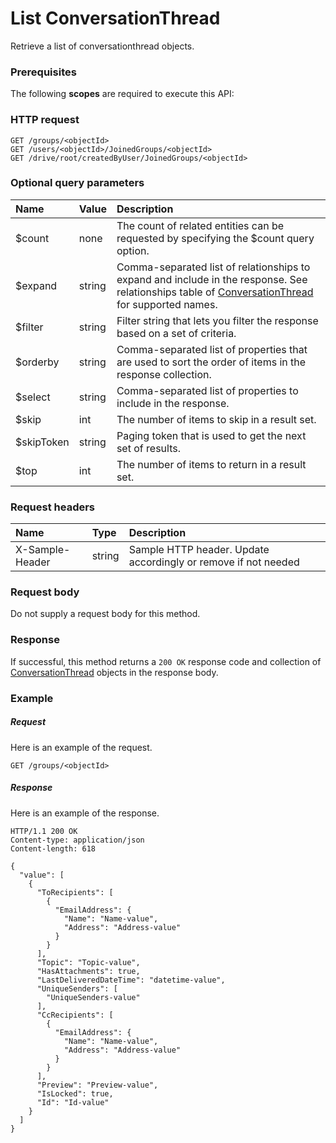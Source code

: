 # List ConversationThread

Retrieve a list of conversationthread objects.
### Prerequisites
The following **scopes** are required to execute this API: 
### HTTP request
<!-- { "blockType": "ignored" } -->
```http
GET /groups/<objectId>
GET /users/<objectId>/JoinedGroups/<objectId>
GET /drive/root/createdByUser/JoinedGroups/<objectId>
```
### Optional query parameters
|Name|Value|Description|
|:---------------|:--------|:-------|
|$count|none|The count of related entities can be requested by specifying the $count query option.|
|$expand|string|Comma-separated list of relationships to expand and include in the response. See relationships table of [ConversationThread](../resources/conversationthread.md) for supported names. |
|$filter|string|Filter string that lets you filter the response based on a set of criteria.|
|$orderby|string|Comma-separated list of properties that are used to sort the order of items in the response collection.|
|$select|string|Comma-separated list of properties to include in the response.|
|$skip|int|The number of items to skip in a result set.|
|$skipToken|string|Paging token that is used to get the next set of results.|
|$top|int|The number of items to return in a result set.|

### Request headers
| Name       | Type | Description|
|:-----------|:------|:----------|
| X-Sample-Header  | string  | Sample HTTP header. Update accordingly or remove if not needed|

### Request body
Do not supply a request body for this method.
### Response
If successful, this method returns a `200 OK` response code and collection of [ConversationThread](../resources/conversationthread.md) objects in the response body.
### Example
##### Request
Here is an example of the request.
<!-- {
  "blockType": "request",
  "name": "get_threads"
}-->
```http
GET /groups/<objectId>
```
##### Response
Here is an example of the response.
<!-- {
  "blockType": "response",
  "truncated": false,
  "@odata.type": "microsoft.graph.conversationthread",
  "isCollection": true
} -->
```http
HTTP/1.1 200 OK
Content-type: application/json
Content-length: 618

{
  "value": [
    {
      "ToRecipients": [
        {
          "EmailAddress": {
            "Name": "Name-value",
            "Address": "Address-value"
          }
        }
      ],
      "Topic": "Topic-value",
      "HasAttachments": true,
      "LastDeliveredDateTime": "datetime-value",
      "UniqueSenders": [
        "UniqueSenders-value"
      ],
      "CcRecipients": [
        {
          "EmailAddress": {
            "Name": "Name-value",
            "Address": "Address-value"
          }
        }
      ],
      "Preview": "Preview-value",
      "IsLocked": true,
      "Id": "Id-value"
    }
  ]
}
```

<!-- uuid: 972508eb-009b-45ab-822e-fdc84c3a8ebf
2015-10-25 12:45:03 UTC -->
<!-- {
  "type": "#page.annotation",
  "description": "List ConversationThread",
  "keywords": "",
  "section": "documentation",
  "tocPath": ""
}-->